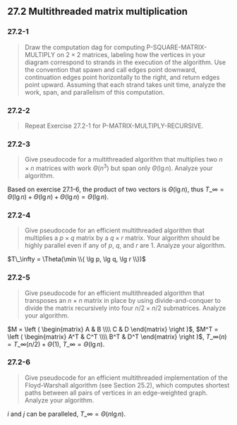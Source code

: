 ## 27.2 Multithreaded matrix multiplication

### 27.2-1

> Draw the computation dag for computing P-SQUARE-MATRIX-MULTIPLY on $2 \times 2$ matrices, labeling how the vertices in your diagram correspond to strands in the execution of the algorithm. Use the convention that spawn and call edges point downward, continuation edges point horizontally to the right, and return edges point upward. Assuming that each strand takes unit time, analyze the work, span, and parallelism of this computation.

### 27.2-2

> Repeat Exercise 27.2-1 for P-MATRIX-MULTIPLY-RECURSIVE.

### 27.2-3

> Give pseudocode for a multithreaded algorithm that multiplies two $n \times n$ matrices with work $\Theta(n^3)$ but span only $\Theta(\lg n)$. Analyze your algorithm.

Based on exercise 27.1-6, the product of two vectors is $\Theta(\lg n)$, thus $T\_\infty = \Theta(\lg n) + \Theta(\lg n) + \Theta(\lg n) = \Theta(\lg n)$.

### 27.2-4

> Give pseudocode for an efficient multithreaded algorithm that multiplies a $p \times q$ matrix by a $q \times r$ matrix. Your algorithm should be highly parallel even if any of $p$, $q$, and $r$ are 1. Analyze your algorithm.

$T\_\infty = \Theta(\min \\{ \lg p, \lg q, \lg r \\})$

### 27.2-5

> Give pseudocode for an efficient multithreaded algorithm that transposes an $n \times n$ matrix in place by using divide-and-conquer to divide the matrix recursively into four $n/2 \times n/2$ submatrices. Analyze your algorithm.

$M = \left ( \begin{matrix} A & B \\\\ C & D \end{matrix} \right )$, $M^T = \left ( \begin{matrix} A^T & C^T \\\\ B^T & D^T \end{matrix} \right )$, $T\_\infty(n) = T\_\infty(n / 2) + \Theta(1)$, $T\_\infty = \Theta(\lg n)$.


### 27.2-6

> Give pseudocode for an efficient multithreaded implementation of the Floyd-Warshall algorithm (see Section 25.2), which computes shortest paths between all pairs of vertices in an edge-weighted graph. Analyze your algorithm.

$i$ and $j$ can be paralleled, $T\_\infty = \Theta(n \lg n)$.
